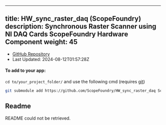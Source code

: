 
---
title: HW_sync_raster_daq (ScopeFoundry)
description: Synchronous Raster Scanner using NI DAQ Cards ScopeFoundry Hardware Component
weight: 45
---
- [GitHub Repository](https://github.com/ScopeFoundry/HW_sync_raster_daq)
- Last Updated: 2024-08-12T01:57:28Z


#### To add to your app:

`cd to/your_project_folder/` and use the following cmd (requires [git](/docs/100_development-environment/20_git/))

```bash
git submodule add https://github.com/ScopeFoundry/HW_sync_raster_daq ScopeFoundryHW/sync_raster_daq
```


## Readme
README could not be retrieved.
